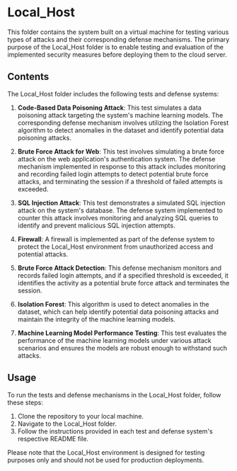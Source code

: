 # Local_Host

This folder contains the system built on a virtual machine for testing various types of attacks and their corresponding defense mechanisms. The primary purpose of the Local_Host folder is to enable testing and evaluation of the implemented security measures before deploying them to the cloud server.

## Contents

The Local_Host folder includes the following tests and defense systems:

1. **Code-Based Data Poisoning Attack**: This test simulates a data poisoning attack targeting the system's machine learning models. The corresponding defense mechanism involves utilizing the Isolation Forest algorithm to detect anomalies in the dataset and identify potential data poisoning attacks.

2. **Brute Force Attack for Web**: This test involves simulating a brute force attack on the web application's authentication system. The defense mechanism implemented in response to this attack includes monitoring and recording failed login attempts to detect potential brute force attacks, and terminating the session if a threshold of failed attempts is exceeded.

3. **SQL Injection Attack**: This test demonstrates a simulated SQL injection attack on the system's database. The defense system implemented to counter this attack involves monitoring and analyzing SQL queries to identify and prevent malicious SQL injection attempts.

4. **Firewall**: A firewall is implemented as part of the defense system to protect the Local_Host environment from unauthorized access and potential attacks.

5. **Brute Force Attack Detection**: This defense mechanism monitors and records failed login attempts, and if a specified threshold is exceeded, it identifies the activity as a potential brute force attack and terminates the session.

6. **Isolation Forest**: This algorithm is used to detect anomalies in the dataset, which can help identify potential data poisoning attacks and maintain the integrity of the machine learning models.

7. **Machine Learning Model Performance Testing**: This test evaluates the performance of the machine learning models under various attack scenarios and ensures the models are robust enough to withstand such attacks.

## Usage

To run the tests and defense mechanisms in the Local_Host folder, follow these steps:

1. Clone the repository to your local machine.
2. Navigate to the Local_Host folder.
3. Follow the instructions provided in each test and defense system's respective README file.

Please note that the Local_Host environment is designed for testing purposes only and should not be used for production deployments.
